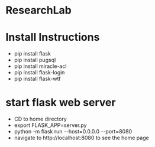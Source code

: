 # ResearchLab


# Install Instructions
- pip install flask
- pip install pugsql
- pip install miracle-acl
- pip install flask-login
- pip install flask-wtf

# start flask web server
- CD to home directory
- export FLASK_APP=server.py
- python -m flask run --host=0.0.0.0 --port=8080
- navigate to http://localhost:8080 to see the home page
